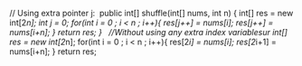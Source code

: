 // Using extra pointer j:
​
public int[] shuffle(int[] nums, int n) {
int[] res = new int[2*n];
int j = 0;
for(int i = 0 ; i < n ; i++){
res[j++] = nums[i];
res[j++] = nums[i+n];
}
return res;
}
​
​
//Without using any extra index variablesur
int[] res = new int[2*n];
for(int i = 0 ; i < n ; i++){
res[2*i] = nums[i];
res[2*i+1] = nums[i+n];
}
return res;